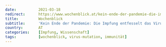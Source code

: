 ```yaml
---
date:          2021-03-18
redirect:      https://www.wochenblick.at/kein-ende-der-pandemie-die-impfung-entfesselt-das-virus/
title:         Wochenblick
subtitle:      'Kein Ende der Pandemie: Die Impfung entfesselt das Virus'
country:       AT
categories:    [Impfung, Wissenschaft]
tags:          [wochenblick, virus-mutation, immunität]
---
```

